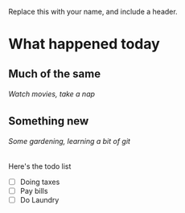 Replace this with your name, and include a header.
# What happened today
## Much of the same
###### Watch movies, take a nap
## Something new
###### Some gardening, learning a bit of git

Here's the todo list
- [ ] Doing taxes
- [ ] Pay bills
- [ ] Do Laundry
